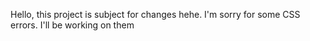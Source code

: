 Hello, this project is subject for changes hehe. I'm sorry for some CSS errors. I'll be working on them
